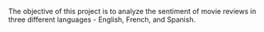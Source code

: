 The objective of this project is to analyze the sentiment of movie reviews in three different languages - English, French, and Spanish. 
